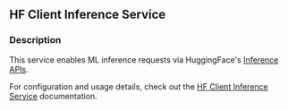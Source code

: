 ## HF Client Inference Service

### Description

This service enables ML inference requests via HuggingFace's [Inference APIs](https://huggingface.co/docs/api-inference/en/index).

For configuration and usage details, check out the [HF Client Inference Service](https://infernet-services.docs.ritual.net/reference/hf_inference_client_service) documentation.
